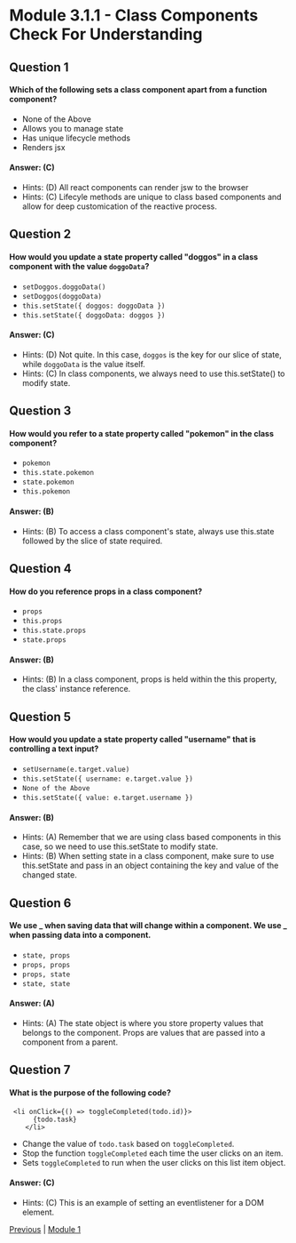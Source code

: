 # Module 3.1.1 - Class Components Check For Understanding

## Question 1

####  Which of the following sets a class component apart from a function component?

- None of the Above 
- Allows you to manage state 
- Has unique lifecycle methods 
- Renders jsx 

#### Answer:   (C) 

- Hints: (D)  All react components can render jsw to the browser
- Hints: (C)  Lifecyle methods are unique to class based components and allow for deep customication of the reactive process.

## Question 2

####  How would you update a state property called "doggos" in a class component with the value ```doggoData```?

- ```setDoggos.doggoData()``` 
- ```setDoggos(doggoData)``` 
- ```this.setState({ doggos: doggoData })``` 
- ```this.setState({ doggoData: doggos })``` 

#### Answer:   (C) 

- Hints: (D)  Not quite. In this case, ```doggos``` is the key for our slice of state, while ```doggoData``` is the value itself.
- Hints: (C)  In class components, we always need to use this.setState() to modify state.

## Question 3

####  How would you refer to a state property called "pokemon" in the class component?

- ```pokemon``` 
- ```this.state.pokemon``` 
- ```state.pokemon``` 
- ```this.pokemon``` 

#### Answer:   (B) 

- Hints: (B)  To access a class component's state, always use this.state followed by the slice of state required.

## Question 4

####  How do you reference props in a class component?

- ```props``` 
- ```this.props``` 
- ```this.state.props``` 
- ```state.props``` 

#### Answer:   (B) 

- Hints: (B)  In a class component, props is held within the this property, the class' instance reference.

## Question 5

####  How would you update a state property called "username" that is controlling a text input?

- ```setUsername(e.target.value)``` 
- ```this.setState({ username: e.target.value })``` 
- ```None of the Above ``` 
- ```this.setState({ value: e.target.username })``` 

#### Answer:   (B) 

- Hints: (A)  Remember that we are using class based components in this case, so we need to use this.setState to modify state.
- Hints: (B)  When setting state in a class component, make sure to use this.setState and pass in an object containing the key and value of the changed state.

## Question 6

####  We use **_ when saving data that will change within a component. We use _** when passing data into a component.

- ```state, props``` 
- ```props, props``` 
- ```props, state``` 
- ```state, state``` 

#### Answer:   (A) 

- Hints: (A)  The state object is where you store property values that belongs to the component. Props are values that are passed into a component from a parent.

## Question 7

####  What is the purpose of the following code?

```
 <li onClick={() => toggleCompleted(todo.id)}>
      {todo.task}
    </li>
```

- Change the value of ```todo.task``` based on ```toggleCompleted```.
- Stop the function ```toggleCompleted``` each time the user clicks on an item.  
- Sets ```toggleCompleted``` to run when the user clicks on this list item object.

#### Answer:   (C) 

- Hints: (C)  This is an example of setting an eventlistener for a DOM element.






[Previous](./QA.md) | [Module 1](./Object_1.md)
